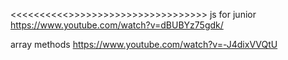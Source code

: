 <!-- java-script-basics -->
<<<<<<<<<<<Reference videos>>>>>>>>>>>>>>>>>>>>>>>>>
js for junior 
https://www.youtube.com/watch?v=dBUBYz75gdk/ 

array methods
 https://www.youtube.com/watch?v=-J4dixVVQtU 

